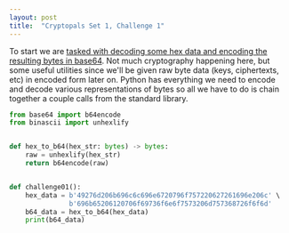 ```yaml
---
layout: post
title:  "Cryptopals Set 1, Challenge 1"
---
```


To start we are [tasked with decoding some hex data and encoding the
resulting bytes in base64](https://cryptopals.com/sets/1/challenges/1). 
Not much cryptography happening here, but some useful utilities since 
we'll be given raw byte data (keys, ciphertexts, etc) in encoded form
later on. Python has everything we need to encode and decode various 
representations of bytes so all we have to do is chain together a couple
calls from the standard library.

```python
from base64 import b64encode
from binascii import unhexlify


def hex_to_b64(hex_str: bytes) -> bytes:
    raw = unhexlify(hex_str)
    return b64encode(raw)


def challenge01():
    hex_data = b'49276d206b696c6c696e6720796f757220627261696e206c' \
               b'696b65206120706f69736f6e6f7573206d757368726f6f6d'
    b64_data = hex_to_b64(hex_data)
    print(b64_data)
```